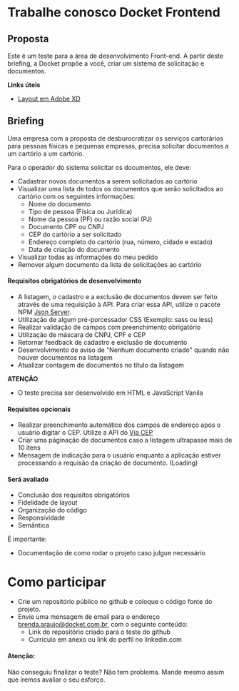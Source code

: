 # Trabalhe conosco Docket Frontend

## Proposta
Este é um teste para a área de desenvolvimento Front-end. A partir deste briefing, a Docket propõe a você, criar um sistema de solicitação e documentos.

**Links úteis**
- [Layout em Adobe XD](https://xd.adobe.com/view/de1c9231-1542-41b5-ad00-355ebf402162-8b4f/grid/)

## Briefing
Uma empresa com a proposta de desburocratizar os serviços cartorários para pessoas físicas e pequenas empresas, precisa solicitar documentos a um cartório a um cartório. 

Para o operador do sistema solicitar os documentos, ele deve:

- Cadastrar novos documentos a serem solicitados ao cartório
- Visualizar uma lista de todos os documentos que serão solicitados ao cartório com os seguintes informações:
    - Nome do documento
    - Tipo de pessoa (Física ou Jurídica)
    - Nome da pessoa (PF) ou razão social (PJ)
    - Documento CPF ou CNPJ
    - CEP do cartório a ser solicitado
    - Endereço completo do cartório (rua, número, cidade e estado)
    - Data de criação do documento
- Visualizar todas as informações do meu pedido
- Remover algum documento da lista de solicitações ao cartório

#### Requisitos obrigatórios de desenvolvimento
- A listagem, o cadastro e a exclusão de documentos devem ser feito através de uma requisição à API. Para criar essa API, utilize o pacote NPM [Json Server](https://www.npmjs.com/package/json-server).
- Utilização de algum pré-porcessador CSS (Exemplo: sass ou less)
- Realizar validação de campos com preenchimento obrigatório
- Utilização de máscara de CNPJ, CPF e CEP
- Retornar feedback de cadastro e exclusão de documento
- Desenvolvimento de aviso de "Nenhum documento criado" quando não houver documentos na listagem
- Atualizar contagem de documentos no título da listagem

**ATENÇÃO**
- O teste precisa ser desenvolvido em HTML e JavaScript Vanila

#### Requisitos opcionais
- Realizar preenchimento automático dos campos de endereço após o usuário digitar o CEP. Utilize a API do [Via CEP](https://viacep.com.br/)
- Criar uma páginação de documentos caso a listagem ultrapasse mais de 10 itens
- Mensagem de indicação para o usuário enquanto a aplicação estiver processando a requisão da criação de documento. (Loading)

#### Será avaliado
- Conclusão dos requisitos obrigatórios
- Fidelidade de layout
- Organização do código
- Responsividade
- Semântica

É importante: 
- Documentação de como rodar o projeto caso julgue necessário

# Como participar
- Crie um repositório público no github e coloque o código fonte do projeto.
- Envie uma mensagem de email para o endereço brenda.araujo@docket.com.br, com o seguinte conteúdo:
    - Link do repositório criado para o teste do github
    - Currículo em anexo ou link do perfil no linkedin.com
    
#### Atenção:
Não conseguiu finalizar o teste? Não tem problema. Mande mesmo assim que iremos avaliar o seu esforço.